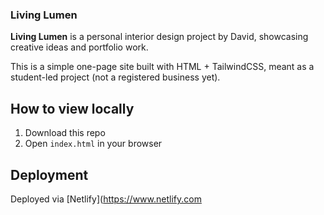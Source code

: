 ### Living Lumen

**Living Lumen** is a personal interior design project by David, showcasing creative ideas and portfolio work.

This is a simple one-page site built with HTML + TailwindCSS, meant as a student-led project (not a registered business yet).

## How to view locally
1. Download this repo
2. Open `index.html` in your browser

## Deployment
Deployed via [Netlify](https://www.netlify.com
